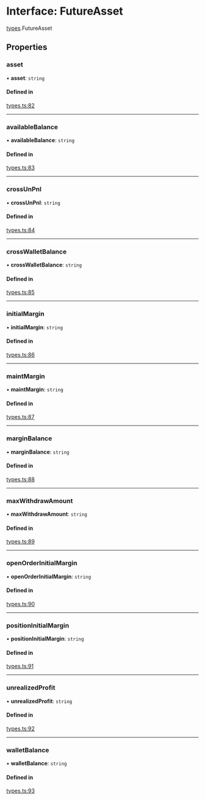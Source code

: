 # Interface: FutureAsset

[types](../modules/types.md).FutureAsset

## Properties

### asset

• **asset**: `string`

#### Defined in

[types.ts:82](https://github.com/Altamoon/altamoon/blob/f3d1f5e/app/api/types.ts#L82)

___

### availableBalance

• **availableBalance**: `string`

#### Defined in

[types.ts:83](https://github.com/Altamoon/altamoon/blob/f3d1f5e/app/api/types.ts#L83)

___

### crossUnPnl

• **crossUnPnl**: `string`

#### Defined in

[types.ts:84](https://github.com/Altamoon/altamoon/blob/f3d1f5e/app/api/types.ts#L84)

___

### crossWalletBalance

• **crossWalletBalance**: `string`

#### Defined in

[types.ts:85](https://github.com/Altamoon/altamoon/blob/f3d1f5e/app/api/types.ts#L85)

___

### initialMargin

• **initialMargin**: `string`

#### Defined in

[types.ts:86](https://github.com/Altamoon/altamoon/blob/f3d1f5e/app/api/types.ts#L86)

___

### maintMargin

• **maintMargin**: `string`

#### Defined in

[types.ts:87](https://github.com/Altamoon/altamoon/blob/f3d1f5e/app/api/types.ts#L87)

___

### marginBalance

• **marginBalance**: `string`

#### Defined in

[types.ts:88](https://github.com/Altamoon/altamoon/blob/f3d1f5e/app/api/types.ts#L88)

___

### maxWithdrawAmount

• **maxWithdrawAmount**: `string`

#### Defined in

[types.ts:89](https://github.com/Altamoon/altamoon/blob/f3d1f5e/app/api/types.ts#L89)

___

### openOrderInitialMargin

• **openOrderInitialMargin**: `string`

#### Defined in

[types.ts:90](https://github.com/Altamoon/altamoon/blob/f3d1f5e/app/api/types.ts#L90)

___

### positionInitialMargin

• **positionInitialMargin**: `string`

#### Defined in

[types.ts:91](https://github.com/Altamoon/altamoon/blob/f3d1f5e/app/api/types.ts#L91)

___

### unrealizedProfit

• **unrealizedProfit**: `string`

#### Defined in

[types.ts:92](https://github.com/Altamoon/altamoon/blob/f3d1f5e/app/api/types.ts#L92)

___

### walletBalance

• **walletBalance**: `string`

#### Defined in

[types.ts:93](https://github.com/Altamoon/altamoon/blob/f3d1f5e/app/api/types.ts#L93)
